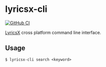 # lyricsx-cli

[![GitHub CI](https://github.com/ddddxxx/lyricsx-cli/workflows/CI/badge.svg)](https://github.com/ddddxxx/lyricsx-cli/actions)

[LyricsX](https://github.com/ddddxxx/LyricsX) cross platform command line interface.

## Usage

```
$ lyricsx-cli search <keyword>
```